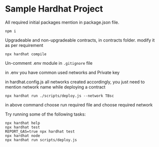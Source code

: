 # Sample Hardhat Project

All required initial packages mention in package.json file.

```shell
npm i
```
Upgradeable and non-upgradeable contracts, in contracts folder. modify it as per requirement 

```shell
npx hardhat compile
```
Un-comment .env module in `.gitignore` file

in .env you have common used networks and Private key

in hardhat.config.js all networks created accordingly, you just need to mention network name while deploying a contract

```shell
npx hardhat run ./scripts/deploy.js --network TBsc
```
in above command choose run required file and choose required network

Try running some of the following tasks:

```shell
npx hardhat help
npx hardhat test
REPORT_GAS=true npx hardhat test
npx hardhat node
npx hardhat run scripts/deploy.js
```
